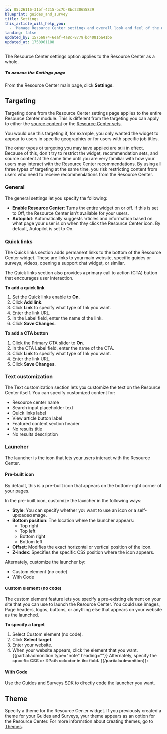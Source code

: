 ```yaml
---
id: 05c26116-31bf-4215-bc7b-8bc230655839
blueprint: guides_and_survey
title: Settings
this_article_will_help_you:
  - 'Manage Resource Center settings and overall look and feel of the widget'
landing: false
updated_by: 15756874-6eaf-4a8c-8779-bd4081ba41b6
updated_at: 1750961188
---
```

The Resource Center settings option applies to the Resource Center as a whole. 

##### To access the Settings page

From the Resource Center main page, click **Settings**. 

## Targeting
Targeting done from the Resource Center settings page applies to the entire Resource Center module. This is different from the targeting you can apply to either the [source content](/docs/guides-and-surveys/resource-center-source-content) or the [Resource Center sets](/docs/guides-and-surveys/resource-center-targeting-recommendation-sets).

You would use this targeting if, for example, you only wanted the widget to appear to users in specific geographies or for users with specific job titles. 

The other types of targeting you may have applied are still in effect. Because of this, don't try to restrict the widget, recommendation sets, and source content at the same time until you are very familiar with how your users may interact with the Resource Center recommendations. By using all three types of targeting at the same time, you risk restricting content from users who need to receive recommendations from the Resource Center. 

### General
The general settings let you specify the following:
- **Enable Resource Center**: Turns the entire widget on or off. If this is set to Off, the Resource Center isn't available for your users. 
- **Autopilot**: Automatically suggests articles and information based on what page your user is on when they click the Resource Center icon. By default, Autopilot is set to On. 

### Quick links  
The Quick links section adds permanent links to the bottom of the Resource Center widget. These are links to your main website, specific guides or surveys, videos, opening a support chat widget, or similar. 

The Quick links section also provides a primary call to action (CTA) button that encourages user interaction.  

**To add a quick link**

1. Set the Quick links enable to **On**.
2. Click **Add link**.
3. Click **Link** to specify what type of link you want.
4. Enter the link URL.
5. In the Label field, enter the name of the link. 
7. Click **Save Changes**.

**To add a CTA button**

1. Click the Primary CTA slider to **On**.
2. In the CTA Label field, enter the name of the CTA.
3. Click **Link** to specify what type of link you want.
4. Enter the link URL.
5. Click **Save Changes**.

### Text customization
The Text customization section lets you customize the text on the Resource Center itself. You can specify customized content for: 
- Resource center name
- Search input placeholder text
- Quick links label
- View article button label
- Featured content section header
- No results title
- No results description

### Launcher
The launcher is the icon that lets your users interact with the Resource Center. 

#### Pre-built icon
By default, this is a pre-built icon that appears on the bottom-right corner of your pages. 

In the pre-built icon, customize the launcher in the following ways:
- **Style**: You can specify whether you want to use an icon or a self-uploaded image. 
- **Bottom position**: The location where the launcher appears:
    - Top right
    - Top left
    - Bottom right
    - Bottom left
- **Offset**: Modifies the exact horizontal or vertical position of the icon.
- **Z-index**: Specifies the specific CSS position where the icon appears. 

Alternately, customize the launcher by:
- Custom element (no code)
- With Code

#### Custom element (no code)
The custom element feature lets you specify a pre-existing element on your site that you can use to launch the Resource Center. You could use images, Page headers, logos, buttons, or anything else that appears on your website as the launched. 

**To specify a target**
1. Select Custom element (no code).
2. Click **Select target**. 
3. Enter your website. 
4. When your website appears, click the element that you want. 
{{partial:admonition type="note" heading=""}}
Alternately, specify the specific CSS or XPath selector in the field.
{{/partial:admonition}}: 

#### With Code
Use the Guides and Surveys [SDK](/docs/guides-and-surveys/sdk) to directly code the launcher you want. 

## Theme
Specify a theme for the Resource Center widget. If you previously created a theme for your Guides and Surveys, your theme appears as an option for the Resource Center. 
For more information about creating themes, go to [Themes](/docs/guides-and-surveys/themes).
